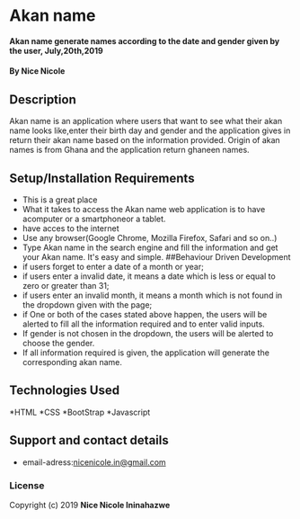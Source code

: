 # Akan name
#### Akan name generate names according to the date and gender given by the user, July,20th,2019
#### By **Nice Nicole**
## Description
Akan name is an application where users that want to see what their akan name looks like,enter their birth day and gender and the application gives in return their akan name based on the information provided. Origin of akan names is from Ghana and the application return ghaneen names.
## Setup/Installation Requirements
* This is a great place
* What it takes to access the Akan name web application is to have acomputer or a smartphoneor a tablet.
* have acces to the internet
* Use any browser(Google Chrome, Mozilla Firefox, Safari and so on..)
* Type Akan name in the search engine and fill the information and get your Akan name. It's easy and simple.
##Behaviour Driven Development
* if users forget to enter a date of a month or year;
* if users enter a invalid date, it means a date which is less or equal to zero or greater than 31;
* if users enter an invalid month, it means a month which is not found in the dropdown given with the page;
* if One or both of the cases stated above happen, the users will be alerted to fill all the information required and to enter valid inputs.
* If gender is not chosen in the dropdown, the users will be alerted to choose the gender.
* If all information required is given, the application will generate the corresponding akan name.
## Technologies Used
*HTML
*CSS
*BootStrap
*Javascript
## Support and contact details
* email-adress:nicenicole.in@gmail.com
### License
Copyright (c) 2019 **Nice Nicole Ininahazwe**
